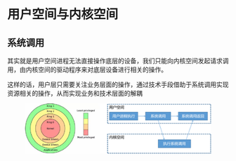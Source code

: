 # 用户空间与内核空间

## 系统调用

其实就是用户空间进程无法直接操作底层的设备，我们只能向内核空间发起请求调用，由内核空间的驱动程序来对底层设备进行相关的操作。

这样的话，用户层只需要关注业务层面的操作，通过技术手段借助于系统调用实现资源相关的操作，从而实现业务和技术层面的解耦

<figure><img src="../../../.gitbook/assets/image (21).png" alt=""><figcaption></figcaption></figure>

